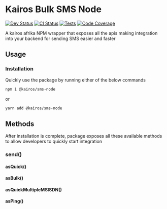 # Kairos Bulk SMS Node 


[![Dev Status](https://img.shields.io/badge/Status-WIP-yellowgreen)](https://img.shields.io/badge/Status-WIP-yellowgreen)
[![CI Status](https://github.com/Kairos-Afrika/sms-node/actions/workflows/ci.yml/badge.svg)](https://github.com/Kairos-Afrika/sms-node/actions/workflows/ci.yml)
[ ![Tests](https://img.shields.io/badge/Tests-100%25%20Passed-green)](https://img.shields.io/badge/Tests-100%25%20Passed-green)
[![Code Coverage](https://badgen.net/codecov/c/github/vercel/nft)](https://codecov.io/gh/vercel/nft)

A kairos afrika NPM wrapper that exposes all the apis making integration into your backend for sending SMS easier and faster

## Usage
### Installation
Quickly use the package by running either of the below commands
```bash
npm i @kairos/sms-node
```
or
```bash
yarn add @kairos/sms-node
```
## Methods
After installation is complete, package exposes all these available methods to allow developers to quickly start integration
### send()
#### asQuick()
#### asBulk()
#### asQuickMultipleMSISDN()
#### asPing()
